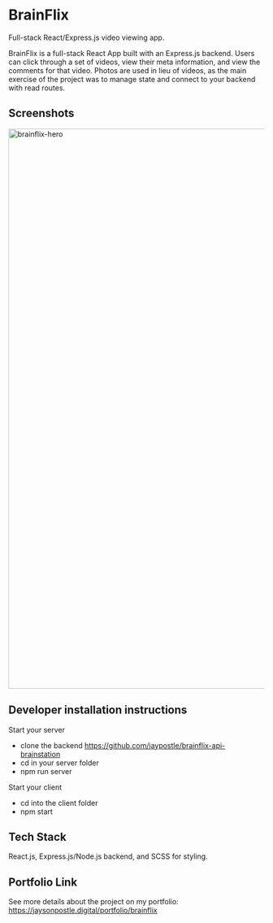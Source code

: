 # BrainFlix
Full-stack React/Express.js video viewing app.

BrainFlix is a full-stack React App built with an Express.js backend. Users can click through a set of videos, view their meta information, and view the comments for that video. Photos are used in lieu of videos, as the main exercise of the project was to manage state and connect to your backend with read routes.


## Screenshots
<img width="1102" alt="brainflix-hero" src="https://user-images.githubusercontent.com/50502972/214372464-5b9a594a-a40a-419d-aa7a-6046e1b54b43.png">


## Developer installation instructions

Start your server
- clone the backend https://github.com/jaypostle/brainflix-api-brainstation
- cd in your server folder
- npm run server


Start your client
- cd into the client folder
- npm start


## Tech Stack
React.js, Express.js/Node.js backend, and SCSS for styling.


## Portfolio Link
See more details about the project on my portfolio:
https://jaysonpostle.digital/portfolio/brainflix
